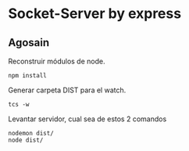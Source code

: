 

# Socket-Server by express
## Agosain

Reconstruir módulos de node.
```
npm install
```

Generar carpeta DIST para el watch.
```
tcs -w
```

Levantar servidor, cual sea de estos 2 comandos
```
nodemon dist/
node dist/
```
